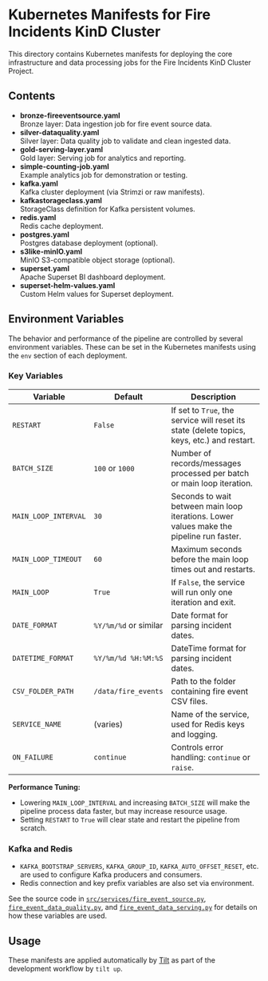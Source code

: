 # Kubernetes Manifests for Fire Incidents KinD Cluster

This directory contains Kubernetes manifests for deploying the core infrastructure and data processing jobs for the Fire Incidents KinD Cluster Project.

## Contents

- **bronze-fireeventsource.yaml**  
  Bronze layer: Data ingestion job for fire event source data.
- **silver-dataquality.yaml**  
  Silver layer: Data quality job to validate and clean ingested data.
- **gold-serving-layer.yaml**  
  Gold layer: Serving job for analytics and reporting.
- **simple-counting-job.yaml**  
  Example analytics job for demonstration or testing.
- **kafka.yaml**  
  Kafka cluster deployment (via Strimzi or raw manifests).
- **kafkastorageclass.yaml**  
  StorageClass definition for Kafka persistent volumes.
- **redis.yaml**  
  Redis cache deployment.
- **postgres.yaml**  
  Postgres database deployment (optional).
- **s3like-minIO.yaml**  
  MinIO S3-compatible object storage (optional).
- **superset.yaml**  
  Apache Superset BI dashboard deployment.
- **superset-helm-values.yaml**  
  Custom Helm values for Superset deployment.

## Environment Variables

The behavior and performance of the pipeline are controlled by several environment variables. These can be set in the Kubernetes manifests using the `env` section of each deployment.

### Key Variables

| Variable                | Default                | Description                                                                                 |
|-------------------------|------------------------|---------------------------------------------------------------------------------------------|
| `RESTART`               | `False`                | If set to `True`, the service will reset its state (delete topics, keys, etc.) and restart. |
| `BATCH_SIZE`            | `100` or `1000`        | Number of records/messages processed per batch or main loop iteration.                       |
| `MAIN_LOOP_INTERVAL`    | `30`                   | Seconds to wait between main loop iterations. Lower values make the pipeline run faster.     |
| `MAIN_LOOP_TIMEOUT`     | `60`                   | Maximum seconds before the main loop times out and restarts.                                 |
| `MAIN_LOOP`             | `True`                 | If `False`, the service will run only one iteration and exit.                               |
| `DATE_FORMAT`           | `%Y/%m/%d` or similar  | Date format for parsing incident dates.                                                      |
| `DATETIME_FORMAT`       | `%Y/%m/%d %H:%M:%S`    | DateTime format for parsing incident dates.                                                  |
| `CSV_FOLDER_PATH`       | `/data/fire_events`    | Path to the folder containing fire event CSV files.                                          |
| `SERVICE_NAME`          | (varies)               | Name of the service, used for Redis keys and logging.                                       |
| `ON_FAILURE`            | `continue`             | Controls error handling: `continue` or `raise`.                                             |

**Performance Tuning:**  
- Lowering `MAIN_LOOP_INTERVAL` and increasing `BATCH_SIZE` will make the pipeline process data faster, but may increase resource usage.
- Setting `RESTART` to `True` will clear state and restart the pipeline from scratch.

### Kafka and Redis

- `KAFKA_BOOTSTRAP_SERVERS`, `KAFKA_GROUP_ID`, `KAFKA_AUTO_OFFSET_RESET`, etc. are used to configure Kafka producers and consumers.
- Redis connection and key prefix variables are also set via environment.

See the source code in [`src/services/fire_event_source.py`](../src/services/fire_event_source.py), [`fire_event_data_quality.py`](../src/services/fire_event_data_quality.py), and [`fire_event_data_serving.py`](../src/services/fire_event_data_serving.py) for details on how these variables are used.

## Usage

These manifests are applied automatically by [Tilt](../Tiltfile) as part of the development workflow by `tilt up`. 